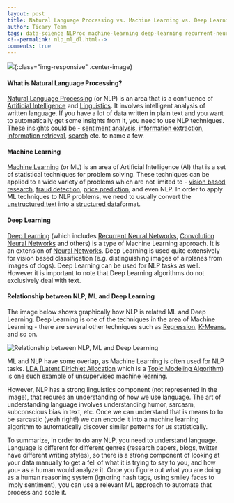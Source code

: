 ```yaml
---
layout: post
title: Natural Language Processing vs. Machine Learning vs. Deep Learning
author: Ticary Team
tags: data-science NLProc machine-learning deep-learning recurrent-neural-networks
<!--permalink: nlp_ml_dl.html-->
comments: true
---
```


![](https://cdn-images-1.medium.com/max/2000/1*DcHlT-ImdvYaJZL7LWDUUA.jpeg){:class="img-responsive" .center-image}

#### What is Natural Language Processing?

[Natural Language Processing](https://en.wikipedia.org/wiki/Natural_language_processing) (or NLP) is an area that is a confluence of [Artificial Intelligence](https://en.wikipedia.org/wiki/Artificial_intelligence) and [Linguistics](https://en.wikipedia.org/wiki/Linguistics). It involves intelligent analysis of written language. If you have a lot of data written in plain text and you want to automatically get some insights from it, you need to use NLP techniques. These insights could be - [sentiment analysis](https://en.wikipedia.org/wiki/Sentiment_analysis), [information extraction](https://en.wikipedia.org/wiki/Information_extraction), [information retrieval](https://en.wikipedia.org/wiki/Information_retrieval), [search](https://en.wikipedia.org/wiki/Search_algorithm) etc. to name a few.

<!--more-->

#### Machine Learning

[Machine Learning](https://en.wikipedia.org/wiki/Machine_learning) (or ML) is an area of Artificial Intelligence (AI) that is a set of statistical techniques for problem solving. These techniques can be applied to a wide variety of problems which are not limited to - [vision based research](https://en.wikipedia.org/wiki/Computer_vision), [fraud detection](https://en.wikipedia.org/wiki/Fraud#Detection), [price prediction](https://en.wikipedia.org/wiki/Prediction), and even NLP. In order to apply ML techniques to NLP problems, we need to usually convert the [unstructured text](https://en.wikipedia.org/wiki/Unstructured_data) into a [structured data](https://brightplanet.com/2012/06/structured-vs-unstructured-data/)format.

#### Deep Learning

[Deep Learning](http://deeplearning.net/) (which includes [Recurrent Neural Networks](https://en.wikipedia.org/wiki/Recurrent_neural_network), [Convolution Neural Networks](https://ujjwalkarn.me/2016/08/11/intuitive-explanation-convnets/) and others) is a type of Machine Learning approach. It is an extension of [Neural Networks](https://en.wikipedia.org/wiki/Artificial_neural_network). Deep Learning is used quite extensively for vision based classification (e.g. distinguishing images of airplanes from images of dogs). Deep Learning can be used for NLP tasks as well. However it is important to note that Deep Learning algorithms do not exclusively deal with text.

#### Relationship between NLP, ML and Deep Learning

The image below shows graphically how NLP is related ML and Deep Learning. Deep Learning is one of the techniques in the area of Machine Learning - there are several other techniques such as [Regression](https://en.wikipedia.org/wiki/Regression_analysis), [K-Means](https://www.coursera.org/learn/machine-learning/lecture/93VPG/k-means-algorithm), and so on.

![Relationship between NLP, ML and Deep Learning](http://rutumulkar.com/public/images/blog/nlp-ml.png)

ML and NLP have some overlap, as Machine Learning is often used for NLP tasks. [LDA (Latent Dirichlet Allocation](****) which is a [Topic Modeling Algorithm](https://en.wikipedia.org/wiki/Topic_model)) is one such example of [unsupervised machine learning](https://en.wikipedia.org/wiki/Unsupervised_learning).

However, NLP has a strong linguistics component (not represented in the image), that requres an understanding of how we use language. The art of understanding language involves understanding humor, sarcasm, subconscious bias in text, etc. Once we can understand that is means to to be sarcastic (yeah right!) we can encode it into a machine learning algorithm to automatically discover similar patterns for us statistically.

To summarize, in order to do any NLP, you need to understand language. Language is different for different genres (research papers, blogs, twitter have different writing styles), so there is a strong component of looking at your data manually to get a fell of what it is trying to say to you, and how you- as a human would analyze it. Once you figure out what you are doing as a human reasoning system (ignoring hash tags, using smiley faces to imply sentiment), you can use a relevant ML approach to automate that process and scale it.
